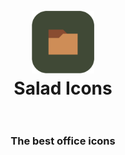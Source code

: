 <h1 align="center">
  <br>
    <img src="https://github.com/cenour4/Salad-icons/blob/main/logo.png" alt="logo" width="100">
  <br>
    Salad Icons
  <br><br>
 </h1>
 
 <h3 align="center">
  The best office icons
</h3>

